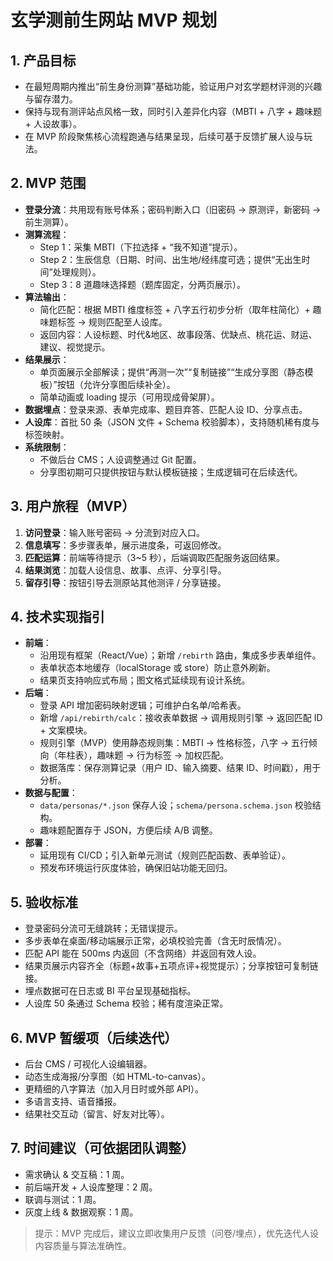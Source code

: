 # 玄学测前生网站 MVP 规划

## 1. 产品目标
- 在最短周期内推出“前生身份测算”基础功能，验证用户对玄学题材评测的兴趣与留存潜力。
- 保持与现有测评站点风格一致，同时引入差异化内容（MBTI + 八字 + 趣味题 + 人设故事）。
- 在 MVP 阶段聚焦核心流程跑通与结果呈现，后续可基于反馈扩展人设与玩法。

## 2. MVP 范围
- **登录分流**：共用现有账号体系；密码判断入口（旧密码 → 原测评，新密码 → 前生测算）。
- **测算流程**：
  - Step 1：采集 MBTI（下拉选择 + “我不知道”提示）。
  - Step 2：生辰信息（日期、时间、出生地/经纬度可选；提供“无出生时间”处理规则）。
  - Step 3：8 道趣味选择题（题库固定，分两页展示）。
- **算法输出**：
  - 简化匹配：根据 MBTI 维度标签 + 八字五行初步分析（取年柱简化）+ 趣味题标签 → 规则匹配至人设库。
  - 返回内容：人设标题、时代&地区、故事段落、优缺点、桃花运、财运、建议、视觉提示。
- **结果展示**：
  - 单页面展示全部解读；提供“再测一次”“复制链接”“生成分享图（静态模板）”按钮（允许分享图后续补全）。
  - 简单动画或 loading 提示（可用现成骨架屏）。
- **数据埋点**：登录来源、表单完成率、题目弃答、匹配人设 ID、分享点击。
- **人设库**：首批 50 条（JSON 文件 + Schema 校验脚本），支持随机稀有度与标签映射。
- **系统限制**：
  - 不做后台 CMS；人设调整通过 Git 配置。
  - 分享图初期可只提供按钮与默认模板链接；生成逻辑可在后续迭代。

## 3. 用户旅程（MVP）
1. **访问登录**：输入账号密码 → 分流到对应入口。
2. **信息填写**：多步骤表单，展示进度条，可返回修改。
3. **匹配运算**：前端等待提示（3~5 秒），后端调取匹配服务返回结果。
4. **结果浏览**：加载人设信息、故事、点评、分享引导。
5. **留存引导**：按钮引导去测原站其他测评 / 分享链接。

## 4. 技术实现指引
- **前端**：
  - 沿用现有框架（React/Vue）；新增 `/rebirth` 路由，集成多步表单组件。
  - 表单状态本地缓存（localStorage 或 store）防止意外刷新。
  - 结果页支持响应式布局；图文格式延续现有设计系统。
- **后端**：
  - 登录 API 增加密码映射逻辑；可维护白名单/哈希表。
  - 新增 `/api/rebirth/calc`：接收表单数据 → 调用规则引擎 → 返回匹配 ID + 文案模块。
  - 规则引擎（MVP）使用静态规则集：MBTI → 性格标签，八字 → 五行倾向（年柱表），趣味题 → 行为标签 → 加权匹配。
  - 数据落库：保存测算记录（用户 ID、输入摘要、结果 ID、时间戳），用于分析。
- **数据与配置**：
  - `data/personas/*.json` 保存人设；`schema/persona.schema.json` 校验结构。
  - 趣味题配置存于 JSON，方便后续 A/B 调整。
- **部署**：
  - 延用现有 CI/CD；引入新单元测试（规则匹配函数、表单验证）。
  - 预发布环境运行灰度体验，确保旧站功能无回归。

## 5. 验收标准
- 登录密码分流可无缝跳转；无错误提示。
- 多步表单在桌面/移动端展示正常，必填校验完善（含无时辰情况）。
- 匹配 API 能在 500ms 内返回（不含网络）并返回有效人设。
- 结果页展示内容齐全（标题+故事+五项点评+视觉提示）；分享按钮可复制链接。
- 埋点数据可在日志或 BI 平台呈现基础指标。
- 人设库 50 条通过 Schema 校验；稀有度渲染正常。

## 6. MVP 暂缓项（后续迭代）
- 后台 CMS / 可视化人设编辑器。
- 动态生成海报/分享图（如 HTML-to-canvas）。
- 更精细的八字算法（加入月日时或外部 API）。
- 多语言支持、语音播报。
- 结果社交互动（留言、好友对比等）。

## 7. 时间建议（可依据团队调整）
- 需求确认 & 交互稿：1 周。
- 前后端开发 + 人设库整理：2 周。
- 联调与测试：1 周。
- 灰度上线 & 数据观察：1 周。

> 提示：MVP 完成后，建议立即收集用户反馈（问卷/埋点），优先迭代人设内容质量与算法准确性。  
